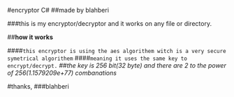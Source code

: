#encryptor C#
##made by blahberi


###this is my encryptor/decryptor and it works on any file or directory.

##**how it works**

####``this encryptor is using the aes algorithem witch is a very secure symetrical algorithem``
####``meaning it uses the same key to encrypt/decrypt.``
##*_*the key  is 256 bit(32 byte) and there are 2 to the power of 256(1.1579209e+77) combanations*_*



#thanks,
###blahberi
